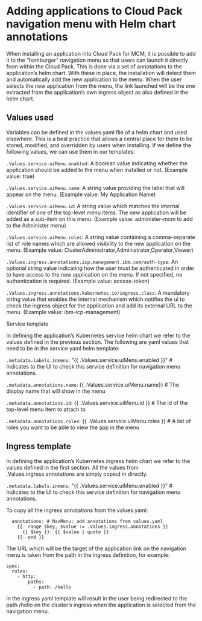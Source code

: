 # Adding applications to Cloud Pack navigation menu with Helm chart annotations


When installing an application into Cloud Pack for MCM, it is possible to add it to the “hamburger” navigation menu so that users can launch it directly from within the Cloud Pack. This is done via a set of annotations to the application’s helm chart. With these in place, the installation will detect them and automatically add the new application to the menu. When the user selects the new application from the menu, the link launched will be the one extracted from the application’s own ingress object as also defined in the helm chart.

## Values used

Variables can be defined in the values.yaml file of a helm chart and used elsewhere. This is a best practice that allows a central place for them to be stored, modified, and overridden by users when installing. If we define the following values, we can use them in our templates:

`.Values.service.uiMenu.enabled`: A boolean value indicating whether the application should be added to the menu when installed or not. (Example value: true)

`.Values.service.uiMenu.name`: A string value providing the label that will appear on the menu. (Example value: My Application Name)

`.Values.service.uiMenu.id`: A string value which matches the internal identifier of one of the top-level menu items. The new application will be added as a sub-item on this menu. (Example value: administer-mcm to add to the Administer menu)

`.Values.service.uiMenu.roles`: A string value containing a comma-separate list of role names which are allowed visibility to the new application on the menu. (Example value: ClusterAdministrator,Administrator,Operator,Viewer)

`.Values.ingress.annotations.icp.management.ibm.com/auth-type`: An optional string value indicating how the user must be authenticated in order to have access to the new application on the menu. If not specified, no authentication is required. (Example value: access-token)

`.Values.ingress.annotations.kubernetes.io/ingress.class`: A mandatory string value that enables the internal mechanism which notifies the ui to check the ingress object for the application and add its external URL to the menu. (Example value: ibm-icp-management)

Service template

In defining the application’s Kubernetes service helm chart we refer to the values defined in the previous section. The following are yaml values that need to be in the service yaml helm template:

`.metadata.labels.inmenu`: "{{ .Values.service.uiMenu.enabled }}" # Indicates to the UI to check this service definition for navigation menu annotations.

`.metadata.annotations.name`: {{ .Values.service.uiMenu.name}} # The display name that will show in the menu

`.metadata.annotations.id`: {{ .Values.service.uiMenu.id }} # The id of the top-level menu item to attach to

`.metadata.annotations.roles`: {{ .Values.service.uiMenu.roles }}  # A list of roles you want to be able to view the app in the menu

## Ingress template

In defining the application’s Kubernetes ingress helm chart we refer to the values defined in the first section. All the values from .Values.ingress.annotations are simply copied in directly.

`.metadata.labels.inmenu`: "{{ .Values.service.uiMenu.enabled }}" # Indicates to the UI to check this service definition for navigation menu annotations.

To copy all the ingress annotations from the values.yaml:

```
  annotations: # NavMenu: add annotations from values.yaml
    {{- range $key, $value := .Values.ingress.annotations }}
      {{ $key }}: {{ $value | quote }}
    {{- end }}
```

The URL which will be the target of the application link on the navigation menu is taken from the path in the ingress definition, for example:

```
spec:
  rules:
    - http:
        paths:
          - path: /hello
```

in the ingress yaml template will result in the user being redirected to the path /hello on the cluster’s ingress when the application is selected from the navigation menu.
